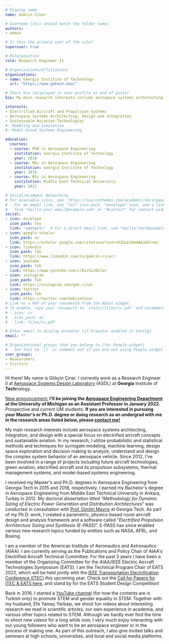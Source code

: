 ```yaml
---
# Display name
name: Gokcin Cinar

# Username (this should match the folder name)
authors:
- admin

# Is this the primary user of the site?
superuser: true

# Role/position
role: Research Engineer II

# Organizations/Affiliations
organizations:
- name: Georgia Institute of Technology
  url: "https://www.gatech.edu/"

# Short bio (displayed in user profile at end of posts)
bio: My main research interests include aerospace systems architecting, integration, and design with a special focus on electrified aircraft concepts and sustainable aviation.

interests:
- Electrified Aircraft and Propulsion Systems
- Aerospace Systems Architecting, Design and Integration
- Sustainable Aviation Technologies
#- Modeling and Simulation
#- Model-based Systems Engineering

education:
  courses:
  - course: PhD in Aerospace Engineering
    institution: Georgia Institute of Technology
    year: 2018
  - course: MSc in Aerospace Engineering
    institution: Georgia Institute of Technology
    year: 2015
  - course: BSc in Aerospace Engineering
    institution: Middle East Technical University
    year: 2012

# Social/Academic Networking
# For available icons, see: https://sourcethemes.com/academic/docs/page-builder/#icons
#   For an email link, use "fas" icon pack, "envelope" icon, and a link in the
#   form "mailto:your-email@example.com" or "#contact" for contact widget.
social:
- icon: envelope
  icon_pack: fas
  link: 'contact/'  # For a direct email link, use "mailto:test@example.org".
- icon: google-scholar
  icon_pack: ai
  link: https://scholar.google.com/citations?user=KIbLE10AAAAJ&hl=en
- icon: linkedin
  icon_pack: fab
  link: https://www.linkedin.com/in/gokcin-cinar/
- icon: youtube
  icon_pack: fab
  link: https://www.youtube.com/c/BizSizOnlar
- icon: instagram
  icon_pack: fab
  link: https://instagram.com/gok.cinar
- icon: twitter
  icon_pack: fab
  link: https://twitter.com/GokcinCinar
# Link to a PDF of your resume/CV from the About widget.
# To enable, copy your resume/CV to `static/files/cv.pdf` and uncomment the lines below.
# - icon: cv
#   icon_pack: ai
#   link: files/cv.pdf

# Enter email to display Gravatar (if Gravatar enabled in Config)
email: ""

# Organizational groups that you belong to (for People widget)
#   Set this to `[]` or comment out if you are not using People widget.
user_groups:
- Researchers
- Visitors
---
```


Hi there! My name is Gökçin Çınar. I currently work as a Research Engineer II at [Aerospace Systems Design Laboratory](https://www.asdl.gatech.edu/) (ASDL) at **Georgia** Institute of **Tech**nology.

<u>New announcement:</u>  **I'll be joining the [Aerospace Engineering Department](https://aero.engin.umich.edu/) at the University of Michigan as an Assistant Professor in January 2022.** Prospective and current UM students: **If you are interested in pursuing your Master's or Ph.D. degree or doing research as an undergrad with me in the research areas listed below, please [contact me!](https://www.gokcincinar.com/contact/)**

My main research interests include aerospace systems architecting, integration, and design with a special focus on electrified aircraft concepts and sustainable aviation. In my research, I utilize probabilistic and statistical methods and techniques for surrogate modeling, machine learning, design space exploration and decision making to analyze, understand and design the complex system behavior of an aerospace vehicle. Since 2012, I've been involved in a range of projects including future aircraft technologies, green aviation, electrified aircraft and its propulsion subsystems, thermal management systems, and model-based systems engineering.

I received my Master's and Ph.D. degrees in Aerospace Engineering from Georgia Tech in 2015 and 2018, respectively. I earned my Bachelor's degree in Aerospace Engineering from Middle East Technical University in Ankara, Turkey in 2012. My doctoral dissertation titled “*Methodology for Dynamic Sizing of Electric Power Generation and Distribution Architectures*” was conducted in consultation with [Prof. Dimitri Mavris](https://www.asdl.gatech.edu/Faculty.html) at Georgia Tech. As part of my Ph.D. work, I created a parametric, physics-based novel aircraft design and analysis framework and a software called “*Electrified Propulsion Architecture Sizing and Synthesis (E-PASS)*”. E-PASS has since enabled various new research topics funded by entities such as NASA, AFRL, and Boeing. 

I am a member of the American Institute of Aeronautics and Astronautics (AIAA). I am currently serving as the Publications and Policy Chair of AIAA's Electrified Aircraft Technical Committee. For the past 3 years I have been a member of the Organizing Committee for the AIAA/IEEE Electric Aircraft Technologies Symposium (EATS). I am the Technical Program Chair of EATS 2022, which will be held jointly with the [IEEE Transportation Electrification Conference (ITEC)](https://itec-conf.com/) this upcoming year. Check out the [Call for Papers for ITEC & EATS here](https://itec-conf.com/itec/wp-content/uploads/2021/09/Call-For-PapersV4.pdf), and stand by for the EATS Student Design Competition!

Back in 2016, I started a [YouTube channel](http://youtube.com/BizsizOnlar) (for now the contents are in Turkish only) to promote STEM and gender equality in STEM. Together with my husband, Efe Yamaç Yarbaşı, we shoot fun videos about interesting research we read in scientific articles, our own experience in academia, and various other topics related to STEM. Although we hardly ever find the time to shoot new videos for a long while now, I very much enjoy interacting with our young followers who want to be an aerospace engineer or in the process of making one. As part of this outreach, I also give invited talks and seminars at high schools, universities, and local and social media platforms.